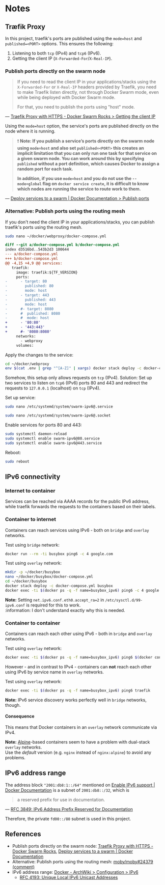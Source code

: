 # Notes

## Træfik Proxy

In this project, traefik's ports are published using the `mode=host` and
`published=<PORT>` options. This ensures the following:

1.  Listening to both `tcp` (IPv4) and `tcp6` (IPv6).
1.  Getting the client IP (`X-Forwarded-For`/`X-Real-IP`).

### Publish ports directly on the swarm node

> If you need to read the client IP in your applications/stacks using the
> `X-Forwarded-For` or `X-Real-IP` headers provided by Traefik, you need to make
> Traefik listen directly, not through Docker Swarm mode, even while being
> deployed with Docker Swarm mode.
> 
> For that, you need to publish the ports using "host" mode.

— [Traefik Proxy with HTTPS - Docker Swarm Rocks > Getting the client IP](https://dockerswarm.rocks/traefik/#getting-the-client-ip)

Using the `mode=host` option, the service's ports are published directly on the
node where it is running.

> :exclamation: **Note: If you publish a service’s ports directly on the swarm
> node using `mode=host` and also set `published=<PORT>` this creates an
> implicit limitation that you can only run one task for that service on a given
> swarm node. You can work around this by specifying `published` without a port
> definition, which causes Docker to assign a random port for each task.**
> 
> **In addition, if you use `mode=host` and you do not use the `--mode=global`
> flag on `docker service create`, it is difficult to know which nodes are
> running the service to route work to them.**

— [Deploy services to a swarm | Docker Documentation > Publish ports](https://docs.docker.com/engine/swarm/services/#publish-ports)

### Alternative: Publish ports using the routing mesh

If you don't need the client IP in your applications/stacks, you can publish
traefik's ports using the routing mesh.

```bash
sudo nano ~/docker/webproxy/docker-compose.yml
```

```diff
diff --git a/docker-compose.yml b/docker-compose.yml
index d3516bd..543b2d3 100644
--- a/docker-compose.yml
+++ b/docker-compose.yml
@@ -4,15 +4,9 @@ services:
   traefik:
     image: traefik:${TF_VERSION}
     ports:
-      - target: 80
-        published: 80
-        mode: host
-      - target: 443
-        published: 443
-        mode: host
-      #- target: 8080
-      #  published: 8080
-      #  mode: host
+      - '80:80'
+      - '443:443'
+      #- '8080:8080'
     networks:
       - webproxy
     volumes:
```

Apply the changes to the service:

```bash
cd ~/docker/webproxy
env $(cat .env | grep "^[A-Z]" | xargs) docker stack deploy -c docker-compose.yml webproxy
```

Somehow, this setup only allows requests on `tcp` (IPv4). Solution: Set up two
services to listen on `tcp6` (IPv6) ports 80 and 443 and redirect the requests
to `127.0.0.1` (localhost) on `tcp` (IPv4).

Set up service:

```bash
sudo nano /etc/systemd/system/swarm-ipv6@.service
```

```bash
sudo nano /etc/systemd/system/swarm-ipv6@.socket
```

Enable services for ports 80 and 443:

```bash
sudo systemctl daemon-reload
sudo systemctl enable swarm-ipv6@80.service
sudo systemctl enable swarm-ipv6@443.service
```

Reboot:

```bash
sudo reboot
```

## IPv6 connectivity

### Internet to container

Services can be reached via AAAA records for the public IPv6 address, while
traefik forwards the requests to the containers based on their labels.

### Container to internet

Containers can reach services using IPv6 - both on `bridge` and `overlay`
networks.

Test using `bridge` network:

```bash
docker run --rm -ti busybox ping6 -c 4 google.com
```

Test using `overlay` network:

```bash
mkdir -p ~/docker/busybox
nano ~/docker/busybox/docker-compose.yml
cd ~/docker/busybox
docker stack deploy -c docker-compose.yml busybox
docker exec -ti $(docker ps -q -f name=busybox_ipv6) ping6 -c 4 google.com
```

**Note:** Setting `net.ipv6.conf.eth0.accept_ra=2` in
`/etc/sysctl.d/99-ipv6.conf` is required for this to work.  
:information: I don't understand exactly why this is needed.

### Container to container

Containers can reach each other using IPv6 - both in `bridge` and `overlay`
networks.

Test using `overlay` network:

```bash
docker exec -ti $(docker ps -q -f name=busybox_ipv6) ping6 $(docker container inspect -f '{{ .NetworkSettings.Networks.webproxy.GlobalIPv6Address }}' $(docker ps -q -f name=webproxy_traefik))
```

However - and in contrast to IPv4 - containers can **not** reach each other
using IPv6 by service name in `overlay` networks.

Test using `overlay` network:

```bash
docker exec -ti $(docker ps -q -f name=busybox_ipv6) ping6 traefik
```

**Note:** IPv6 service discovery works perfectly well in `bridge` networks,
though.

#### Consequence

This means that Docker containers in an `overlay` network communicate via IPv4.

**Note:** [Alpine](https://hub.docker.com/_/alpine)-based containers seem to
have a problem with dual-stack `overlay` networks.  
Use the _default_ version (e.g. `nginx` instead of `nginx:alpine`) to avoid any
problems.

## IPv6 address range

The address block `"2001:db8:1::/64"` mentioned on [Enable IPv6 support | Docker Documentation](https://docs.docker.com/config/daemon/ipv6/)
is a subnet of `2001:db8::/32`, which is

> a reserved prefix for use in documentation.

— [RFC 3849: IPv6 Address Prefix Reserved for Documentation](https://www.rfc-editor.org/rfc/rfc3849)

Therefore, the private `fd00::/80` subnet is used in this project.

## References

*  Publish ports directly on the swarm node:
   [Traefik Proxy with HTTPS - Docker Swarm Rocks](https://dockerswarm.rocks/traefik/),
   [Deploy services to a swarm | Docker Documentation](https://docs.docker.com/engine/swarm/services/)
*  Alternative: Publish ports using the routing mesh: [moby/moby#24379 (comment)](https://github.com/moby/moby/issues/24379#issuecomment-569603301)
*  IPv6 address range: [Docker - ArchWiki > Configuration > IPv6](https://wiki.archlinux.org/title/Docker#IPv6)
    *  [RFC 4193: Unique Local IPv6 Unicast Addresses](https://www.rfc-editor.org/rfc/rfc4193)
